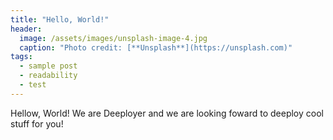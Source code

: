 ```yaml
---
title: "Hello, World!"
header:
  image: /assets/images/unsplash-image-4.jpg
  caption: "Photo credit: [**Unsplash**](https://unsplash.com)"
tags: 
  - sample post
  - readability
  - test
---
```


Hellow, World! We are Deeployer and we are looking foward to deeploy cool stuff for you!